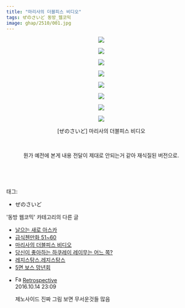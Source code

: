 ```yaml
---
title: "마리사의 더블피스 비디오"
tags: ぜのさいど 동방_웹코믹
image: ghap/2510/001.jpg
---
```

<div class="article">
<p style="text-align: center; clear: none; float: none;"></p>
<p style="text-align: center; clear: none; float: none;"></p>
<p style="text-align: center; clear: none; float: none;"></p>
<p style="text-align: center; clear: none; float: none;"></p>
<p style="text-align: center; clear: none; float: none;"></p>
<p style="text-align: center; clear: none; float: none;"></p>
<p style="text-align: center; clear: none; float: none;"></p>
<p style="text-align: center; clear: none; float: none;"></p>
<p style="text-align: center; clear: none; float: none;"><img src="{{ site.nasurl }}/ghap/2510/001.jpg"/></p>
<p style="text-align: center; clear: none; float: none;"><img src="{{ site.nasurl }}/ghap/2510/002.jpg"/></p>
<p style="text-align: center; clear: none; float: none;"><img src="{{ site.nasurl }}/ghap/2510/003.jpg"/></p>
<p style="text-align: center; clear: none; float: none;"><img src="{{ site.nasurl }}/ghap/2510/004.jpg"/></p>
<p style="text-align: center; clear: none; float: none;"><img src="{{ site.nasurl }}/ghap/2510/005.jpg"/></p>
<p style="text-align: center; clear: none; float: none;"><img src="{{ site.nasurl }}/ghap/2510/006.jpg"/></p>
<p style="text-align: center; clear: none; float: none;"><img src="{{ site.nasurl }}/ghap/2510/007.jpg"/></p>
<p style="text-align: center; clear: none; float: none;"><img src="{{ site.nasurl }}/ghap/2510/008.jpg"/></p>
<p style="text-align: center; clear: none; float: none;">[ぜのさいど] 마리사의 더블피스 비디오</p>
<p style="text-align: center; clear: none; float: none;"><br/></p>
<p style="text-align: center; clear: none; float: none;">뭔가 예전에 본게 내용 전달이 제대로 안되는거 같아 재식질된 버전으로.</p>
<p style="text-align: center; clear: none; float: none;"><br/></p>
<p><br/></p>
</div><div class="tagTrail">
<p>태그: </p>
<ul>
<li>ぜのさいど</li>
</ul>
</div><div class="another">
<p>'동방 웹코믹' 카테고리의 다른 글</p>
<ul>
<li><a href="/2016-10-09-ghap_2519">날으는 새로 아스카</a></li>
<li><a href="/2016-10-09-ghap_2514">급식첸만화 51~60</a></li>
<li><a href="/2016-10-09-ghap_2510">마리사의 더블피스 비디오</a></li>
<li><a href="/2016-10-08-ghap_2502">당신이 좋아하는 하쿠레이 레이무는 어느 쪽?</a></li>
<li><a href="/2016-10-08-ghap_2499">레지스탕스.레지스탕스</a></li>
<li><a href="/2016-10-07-ghap_2493">5면 보스 망년회</a></li>
</ul>
</div><div class="cb_module cb_fluid">
<div class="cb_wrt cb_profile">
<div class="comment">
<ul>
<li class="cb_thumb_off" id="comment14828477">
<div class="cb_comment_area">
<div class="cb_info_area">
<div class="cb_section">
<span class="cb_nick_name"><img alt="Favicon of http://retropective53.tistory.com" height="16" onerror="this.onerror=null;this.parentNode.removeChild(this)" src="http://retropective53.tistory.com/favicon.ico" width="16"/> <a href="http://retropective53.tistory.com" onclick="return openLinkInNewWindow(this)">Retrospective</a></span>
</div>
<div class="cb_section">
<span class="cb_date">2016.10.14 23:09 </span>
</div>
</div>
<div class="cb_dsc_comment">
<p class="cb_dsc">
											제노사이드 진짜 그림 보면 무서운것들 많음
										</p>
</div>
</div></li>
</ul>
</div>
</div><!-- commentList close -->
</div>